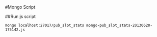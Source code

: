 #Mongo Script

##Run js script 

```
mongo localhost:27017/pub_slot_stats mongo-pub_slot_stats-20130620-175142.js 

```